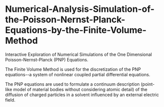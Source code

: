 # Numerical-Analysis-Simulation-of-the-Poisson-Nernst-Planck-Equations-by-the-Finite-Volume-Method

Interactive Exploration of Numerical Simulations of the One Dimensional Poisson-Nernst-Planck (PNP) Equations.

The Finite Volume Method is used for the discretization of the PNP equations--a system of nonlinear coupled partial differential equations. 

The PNP equations are used to formulate a continuum description (point-like model of material bodies without considering atomic detail) of the diffusion of charged particles in a solvent influenced by an external electric field.
